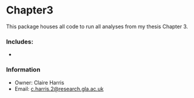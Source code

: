 # Chapter3 #

This package houses all code to run all analyses from my thesis Chapter 3.

### Includes: ###

* 


### Information ###

* Owner: Claire Harris
* Email: c.harris.2@research.gla.ac.uk
